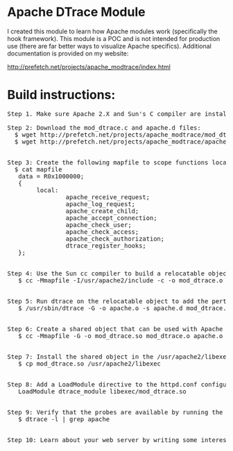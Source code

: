 # Apache DTrace Module

I created this module to learn how Apache modules work (specifically the hook framework). This module is a POC and is not intended for production use (there are far better ways to visualize Apache specifics). Additional documentation is provided on my website:

http://prefetch.net/projects/apache_modtrace/index.html

# Build instructions:
<pre>
Step 1. Make sure Apache 2.X and Sun's C compiler are installed

Step 2: Download the mod_dtrace.c and apache.d files:
  $ wget http://prefetch.net/projects/apache_modtrace/mod_dtrace.c
  $ wget http://prefetch.net/projects/apache_modtrace/apache.d


Step 3: Create the following mapfile to scope functions local:
  $ cat mapfile
   data = R0x1000000;
   {
        local:
                apache_receive_request;
                apache_log_request;
                apache_create_child;
                apache_accept_connection;
                apache_check_user;
                apache_check_access;
                apache_check_authorization;
                dtrace_register_hooks;
   };


Step 4: Use the Sun cc compiler to build a relocatable object:
   $ cc -Mmapfile -I/usr/apache2/include -c -o mod_dtrace.o mod_dtrace.c


Step 5: Run dtrace on the relocatable object to add the pertinent ELF headers:
   $ /usr/sbin/dtrace -G -o apache.o -s apache.d mod_dtrace.o


Step 6: Create a shared object that can be used with Apache
   $ cc -Mmapfile -G -o mod_dtrace.so mod_dtrace.o apache.o

 
Step 7: Install the shared object in the /usr/apache2/libexec directory:
   $ cp mod_dtrace.so /usr/apache2/libexec


Step 8: Add a LoadModule directive to the httpd.conf configuration file:
   LoadModule dtrace_module libexec/mod_dtrace.so


Step 9: Verify that the probes are available by running the dtrace command:
   $ dtrace -l | grep apache


Step 10: Learn about your web server by writing some interesting D scripts.
</pre>
